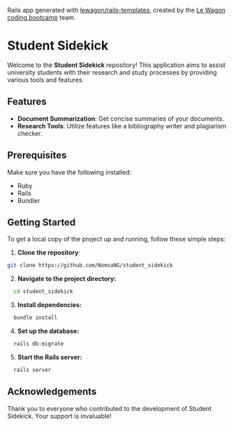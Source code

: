 Rails app generated with [lewagon/rails-templates](https://github.com/lewagon/rails-templates), created by the [Le Wagon coding bootcamp](https://www.lewagon.com) team.


# Student Sidekick

Welcome to the **Student Sidekick** repository! This application aims to assist university students with their research and study processes by providing various tools and features.

## Features

- **Document Summarization**: Get concise summaries of your documents.
- **Research Tools**: Utilize features like a bibliography writer and plagiarism checker.

## Prerequisites

Make sure you have the following installed:

- Ruby
- Rails
- Bundler

## Getting Started

To get a local copy of the project up and running, follow these simple steps:

1. **Clone the repository**:
```bash
git clone https://github.com/NomsaNG/student_sidekick
```

2. **Navigate to the project directory:**
```bash
  cd student_sidekick
```
3. **Install dependencies:**
```bash
  bundle install
```
4. **Set up the database:**
```bash
  rails db:migrate
```
5. **Start the Rails server:**
```bash
  rails server
```

## Acknowledgements
Thank you to everyone who contributed to the development of Student Sidekick. Your support is invaluable!
